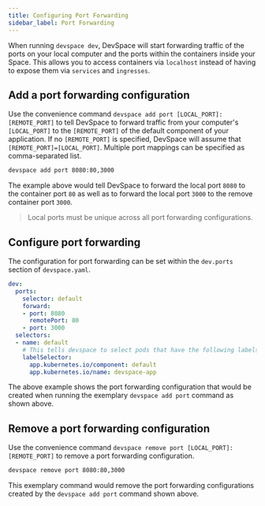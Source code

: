 ```yaml
---
title: Configuring Port Forwarding
sidebar_label: Port Forwarding
---
```


When running `devspace dev`, DevSpace will start forwarding traffic of the ports on your local computer and the ports within the containers inside your Space. This allows you to access containers via `localhost` instead of having to expose them via `services` and `ingresses`.

## Add a port forwarding configuration
Use the convenience command `devspace add port [LOCAL_PORT]:[REMOTE_PORT]` to tell DevSpace to forward traffic from your computer's `[LOCAL_PORT]` to the `[REMOTE_PORT]` of the default component of your application. If no `[REMOTE_PORT]` is specified, DevSpace will assume that `[REMOTE_PORT]=[LOCAL_PORT]`. Multiple port mappings can be specified as comma-separated list.
```bash
devspace add port 8080:80,3000
```
The example above would tell DevSpace to forward the local port `8080` to the container port `80` as well as to forward the local port `3000` to the remove container port `3000`.

> Local ports must be unique across all port forwarding configurations.

## Configure port forwarding
The configuration for port forwarding can be set within the `dev.ports` section of `devspace.yaml`.
```yaml
dev:
  ports:
    selector: default
    forward:
    - port: 8080
      remotePort: 80
    - port: 3000
  selectors:
  - name: default
    # This tells devspace to select pods that have the following labels
    labelSelector:
      app.kubernetes.io/component: default
      app.kubernetes.io/name: devspace-app
```
The above example shows the port forwarding configuration that would be created when running the exemplary `devspace add port` command as shown above.

## Remove a port forwarding configuration
Use the convenience command `devspace remove port [LOCAL_PORT]:[REMOTE_PORT]` to remove a port forwarding configuration.
```bash
devspace remove port 8080:80,3000
```
This exemplary command would remove the port forwarding configurations created by the `devspace add port` command shown above.
